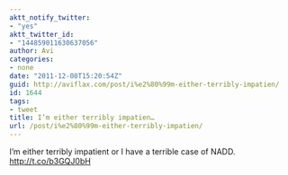 ```yaml
---
aktt_notify_twitter:
- "yes"
aktt_twitter_id:
- "144859011630637056"
author: Avi
categories:
- none
date: "2011-12-08T15:20:54Z"
guid: http://aviflax.com/post/i%e2%80%99m-either-terribly-impatien/
id: 1644
tags:
- tweet
title: I’m either terribly impatien…
url: /post/i%e2%80%99m-either-terribly-impatien/
---
```

I’m either terribly impatient or I have a terrible case of NADD. <a href="http://t.co/b3GQJ0bH" rel="nofollow">http://t.co/b3GQJ0bH</a>